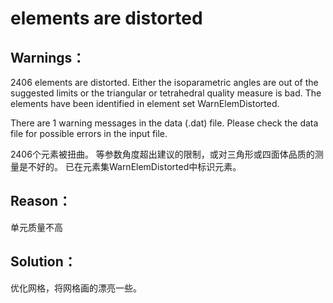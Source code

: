 # elements are distorted
## Warnings：
2406 elements are distorted. Either the isoparametric angles are out of the suggested limits or the triangular or tetrahedral quality measure is bad. The elements have been identified in element set WarnElemDistorted.

There are 1 warning messages in the data (.dat) file.  Please check the data file for possible errors in the input file.

2406个元素被扭曲。 等参数角度超出建议的限制，或对三角形或四面体品质的测量是不好的。 已在元素集WarnElemDistorted中标识元素。
## Reason：
单元质量不高
## Solution：
优化网格，将网格画的漂亮一些。
